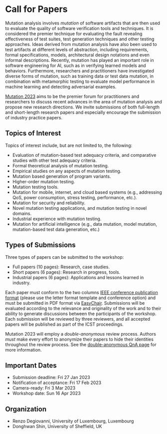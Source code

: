 # Call for Papers

Mutation analysis involves *mutation* of software artifacts that are then used to evaluate the quality of software verification tools and techniques. It is considered the premier technique for evaluating the fault revealing effectiveness of test suites, test generation techniques and other testing approaches. Ideas derived from mutation analysis have also been used to test artifacts at different levels of abstraction, including requirements, formal specifications, models, architectural design notations and even informal descriptions. Recently, mutation has played an important role in software engineering for AI, such as in verifying learned models and behaviors. Furthermore, researchers and practitioners have investigated diverse forms of mutation, such as training data or test data mutation, in combination with metamorphic testing to evaluate model performance in machine learning and detecting adversarial examples.

[Mutation 2023](https://mutation-workshop.github.io/2023/) aims to be the premier forum for practitioners and researchers to discuss recent advances in the area of mutation analysis and propose new research directions. We invite submissions of both full-length and short-length research papers and especially encourage the submission of industry practice papers.


## Topics of Interest

Topics of interest include, but are not limited to, the following:

- Evaluation of mutation-based test adequacy criteria, and comparative studies with other test adequacy criteria.
- Formal theoretical analysis of mutation testing.
- Empirical studies on any aspects of mutation testing.
- Mutation based generation of program variants.
- Higher-order mutation testing.
- Mutation testing tools.
- Mutation for mobile, internet, and cloud based systems (e.g., addressing QoS, power consumption, stress testing, performance, etc.).
- Mutation for security and reliability.
- Novel mutation testing applications, and mutation testing in novel domains.
- Industrial experience with mutation testing.
- Mutation for artificial intelligence (e.g., data mutation, model mutation, mutation-based test data generation, etc.)


## Types of Submissions

Three types of papers can be submitted to the workshop:

- Full papers (10 pages): Research, case studies.
- Short papers (6 pages): Research in progress, tools.
- Industrial papers (6 pages): Applications and lessons learned in industry.

Each paper must conform to the two columns [IEEE conference publication format](https://www.ieee.org/conferences/publishing/templates.html) (please use the letter format template and conference option) and must be submitted in PDF format via [EasyChair](https://easychair.org/my/conference?conf=icstw23). 
Submissions will be evaluated according to the relevance and originality of the work and to their ability to generate discussions between the participants of the workshop. Each submission will be reviewed by three reviewers, and all accepted papers will be published as part of the ICST proceedings.

Mutation 2023 will employ a *double-anonymous* review process. 
Authors *must* make every effort to anonymize their papers to hide their identities throughout the review process.
See the <a href="https://conf.researchr.org/track/icst-2023/icst-2023-papers#Submitting-to-ICST2023-Q-A">double-anonymous QnA page</a> for more information. 


## Important Dates

- Submission deadline: Fri 27 Jan 2023
- Notification of acceptance: Fri 17 Feb 2023
- Camera-ready: Fri 3 Mar 2023
- Workshop date: Sun 16 Apr 2023


## Organization

- Renzo Degiovanni, University of Luxembourg, Luxembourg
- Donghwan Shin, University of Sheffield, UK
